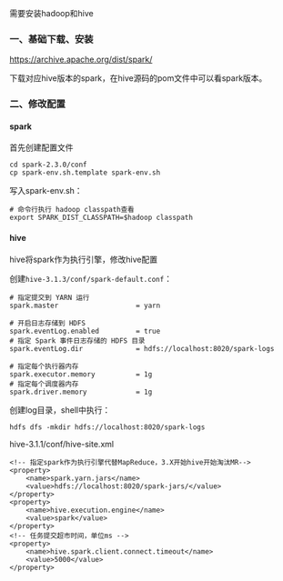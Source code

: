 需要安装hadoop和hive

### 一、基础下载、安装

https://archive.apache.org/dist/spark/ 

下载对应hive版本的spark，在hive源码的pom文件中可以看spark版本。

### 二、修改配置

#### spark

首先创建配置文件
```
cd spark-2.3.0/conf
cp spark-env.sh.template spark-env.sh
```

写入spark-env.sh：
```
# 命令行执行 hadoop classpath查看
export SPARK_DIST_CLASSPATH=$hadoop classpath
```

#### hive

hive将spark作为执行引擎，修改hive配置

创建`hive-3.1.3/conf/spark-default.conf`：
```
# 指定提交到 YARN 运行
spark.master                   = yarn

# 开启日志存储到 HDFS
spark.eventLog.enabled         = true
# 指定 Spark 事件日志存储的 HDFS 目录
spark.eventLog.dir             = hdfs://localhost:8020/spark-logs

# 指定每个执行器内存
spark.executor.memory          = 1g
# 指定每个调度器内存
spark.driver.memory            = 1g
```

创建log目录，shell中执行：
```
hdfs dfs -mkdir hdfs://localhost:8020/spark-logs
```

hive-3.1.1/conf/hive-site.xml
```
<!-- 指定spark作为执行引擎代替MapReduce，3.X开始hive开始淘汰MR-->
<property>
    <name>spark.yarn.jars</name>
    <value>hdfs://localhost:8020/spark-jars/</value>
</property>
<property>
    <name>hive.execution.engine</name>
    <value>spark</value>
</property>
<!-- 任务提交超市时间，单位ms -->
<property>
    <name>hive.spark.client.connect.timeout</name>
    <value>5000</value>
</property>
```